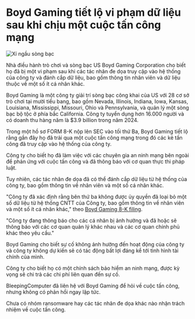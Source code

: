 # Boyd Gaming tiết lộ vi phạm dữ liệu sau khi chịu một cuộc tấn công mạng

![Xí ngầu sòng bạc](https://www.bleepstatic.com/content/hl-images/2021/06/05/vegas-casino.jpg)

Nhà điều hành trò chơi và sòng bạc US Boyd Gaming Corporation cho biết họ đã bị một vi phạm sau khi các tác nhân đe dọa truy cập vào hệ thống của công ty và đánh cắp dữ liệu, bao gồm thông tin nhân viên và dữ liệu thuộc về một số ít cá nhân khác.

Boyd Gaming là một công ty giải trí sòng bạc công khai của US với 28 cơ sở trò chơi tại mười tiểu bang, bao gồm Nevada, Illinois, Indiana, Iowa, Kansas, Louisiana, Mississippi, Missouri, Ohio và Pennsylvania, và quản lý một sòng bạc bộ tộc ở phía bắc California. Công ty tuyển dụng hơn 16.000 người và có doanh thu hàng năm là $3.9 billion trong năm 2024.

Trong một hồ sơ FORM 8-K nộp lên SEC vào tối thứ Ba, Boyd Gaming tiết lộ rằng gần đây họ đã trải qua một cuộc tấn công mạng trong đó các kẻ tấn công đã truy cập vào hệ thống của công ty.

Công ty cho biết họ đã làm việc với các chuyên gia an ninh mạng bên ngoài để phản ứng với cuộc tấn công và đã thông báo với cơ quan thực thi pháp luật.

Tuy nhiên, các tác nhân đe dọa đã có thể đánh cắp dữ liệu từ hệ thống của công ty, bao gồm thông tin về nhân viên và một số cá nhân khác.

"Công ty đã xác định rằng bên thứ ba không được ủy quyền đã loại bỏ một số dữ liệu từ hệ thống CNTT của Công ty, bao gồm thông tin về nhân viên và một số ít cá nhân khác," theo [Boyd Gaming 8-K filing](https://www.sec.gov/Archives/edgar/data/906553/000119312525213546/d20726d8k.htm).

"Công ty đang thông báo cho các cá nhân bị ảnh hưởng và đã hoặc sẽ thông báo với các cơ quan quản lý khác nhau và các cơ quan chính phủ khác theo yêu cầu."

Boyd Gaming cho biết sự cố không ảnh hưởng đến hoạt động của công ty và công ty không dự kiến sẽ có tác động bất lợi đáng kể tới tình hình tài chính của mình.

Công ty cho biết họ có một chính sách bảo hiểm an ninh mạng, được kỳ vọng sẽ chi trả các chi phí liên quan đến sự cố.

BleepingComputer đã liên hệ với Boyd Gaming để hỏi về cuộc tấn công, nhưng không có phản hồi ngay lập tức.

Chưa có nhóm ransomware hay các tác nhân đe dọa khác nào nhận trách nhiệm về cuộc tấn công.